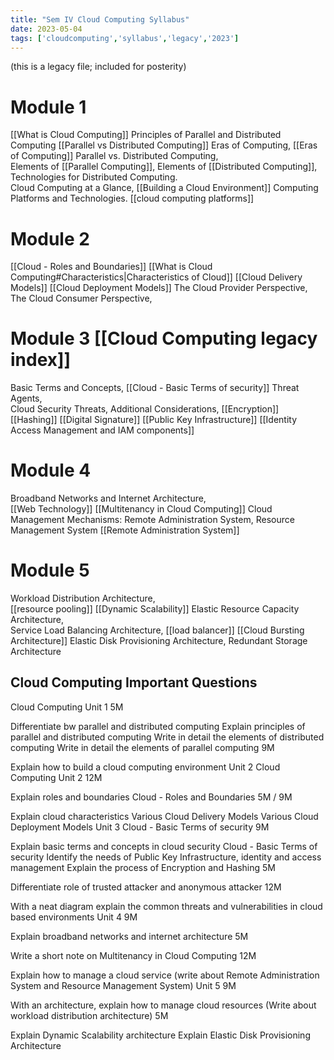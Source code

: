 ```yaml
---
title: "Sem IV Cloud Computing Syllabus"
date: 2023-05-04
tags: ['cloudcomputing','syllabus','legacy','2023']
---
```


(this is a legacy file; included for posterity)

# Module 1
[[What is Cloud Computing]]
Principles of Parallel and Distributed Computing [[Parallel vs Distributed Computing]]
Eras of Computing, [[Eras of Computing]]
Parallel vs. Distributed Computing,  
Elements of [[Parallel Computing]], 
Elements of [[Distributed Computing]],  
Technologies for Distributed Computing.  
Cloud Computing at a Glance, 
[[Building a Cloud Environment]]
Computing Platforms and Technologies. 
[[cloud computing platforms]]

# Module 2
[[Cloud - Roles and Boundaries]]
[[What is Cloud Computing#Characteristics|Characteristics of Cloud]]
[[Cloud Delivery Models]]
[[Cloud Deployment Models]]
The Cloud Provider Perspective, 
The Cloud Consumer Perspective, 

# Module 3 [[Cloud Computing legacy index]]
Basic Terms and Concepts, [[Cloud - Basic Terms of security]]
Threat Agents,  
Cloud Security Threats, 
Additional Considerations, 
[[Encryption]]
[[Hashing]]
[[Digital Signature]]
[[Public Key Infrastructure]]
[[Identity Access Management and IAM components]]

# Module 4
Broadband Networks and Internet Architecture,  
[[Web Technology]]
[[Multitenancy in Cloud Computing]]
Cloud Management Mechanisms: Remote Administration System,  Resource Management System [[Remote Administration System]]


# Module 5
Workload Distribution Architecture,  
[[resource pooling]]
[[Dynamic Scalability]]
Elastic Resource Capacity Architecture,  
Service Load Balancing Architecture,  [[load balancer]]
[[Cloud Bursting Architecture]]
Elastic Disk Provisioning Architecture, 
Redundant Storage Architecture 


## Cloud Computing Important Questions

Cloud Computing Unit 1
5M

Differentiate bw parallel and distributed computing
Explain principles of parallel and distributed computing
Write in detail the elements of distributed computing
Write in detail the elements of parallel computing
9M

Explain how to build a cloud computing environment
Unit 2 Cloud Computing Unit 2
12M

Explain roles and boundaries Cloud - Roles and Boundaries
5M / 9M

Explain cloud characteristics
Various Cloud Delivery Models
Various Cloud Deployment Models
Unit 3 Cloud - Basic Terms of security
9M

Explain basic terms and concepts in cloud security Cloud - Basic Terms of security
Identify the needs of Public Key Infrastructure, identity and access management
Explain the process of Encryption and Hashing
5M

Differentiate role of trusted attacker and anonymous attacker
12M

With a neat diagram explain the common threats and vulnerabilities in cloud based environments
Unit 4
9M

Explain broadband networks and internet architecture
5M

Write a short note on Multitenancy in Cloud Computing
12M

Explain how to manage a cloud service
(write about Remote Administration System and Resource Management System)
Unit 5
9M

With an architecture, explain how to manage cloud resources
(Write about workload distribution architecture)
5M

Explain Dynamic Scalability architecture
Explain Elastic Disk Provisioning Architecture
